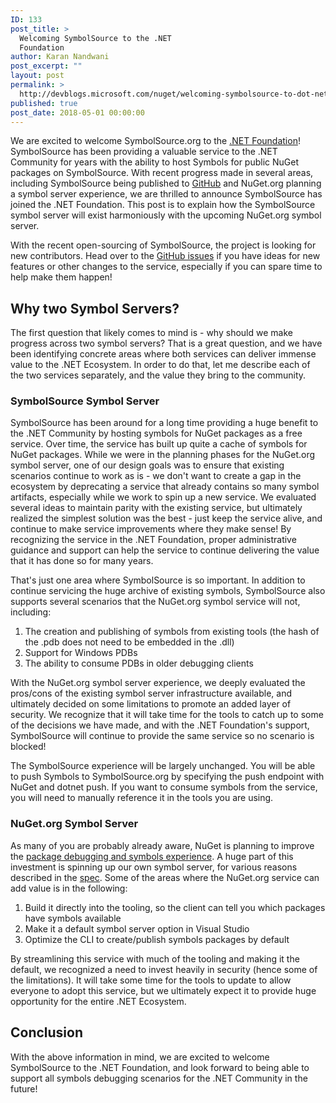 ```yaml
---
ID: 133
post_title: >
  Welcoming SymbolSource to the .NET
  Foundation
author: Karan Nandwani
post_excerpt: ""
layout: post
permalink: >
  http://devblogs.microsoft.com/nuget/welcoming-symbolsource-to-dot-net-foundation/
published: true
post_date: 2018-05-01 00:00:00
---
```

We are excited to welcome SymbolSource.org to the [.NET Foundation][1]! SymbolSource has been providing a valuable service to the .NET Community for years with the ability to host Symbols for public NuGet packages on SymbolSource. With recent progress made in several areas, including SymbolSource being published to [GitHub][2] and NuGet.org planning a symbol server experience, we are thrilled to announce SymbolSource has joined the .NET Foundation. This post is to explain how the SymbolSource symbol server will exist harmoniously with the upcoming NuGet.org symbol server.

With the recent open-sourcing of SymbolSource, the project is looking for new contributors. Head over to the [GitHub issues][3] if you have ideas for new features or other changes to the service, especially if you can spare time to help make them happen!

## Why two Symbol Servers?

The first question that likely comes to mind is - why should we make progress across two symbol servers? That is a great question, and we have been identifying concrete areas where both services can deliver immense value to the .NET Ecosystem. In order to do that, let me describe each of the two services separately, and the value they bring to the community.

### SymbolSource Symbol Server

SymbolSource has been around for a long time providing a huge benefit to the .NET Community by hosting symbols for NuGet packages as a free service. Over time, the service has built up quite a cache of symbols for NuGet packages. While we were in the planning phases for the NuGet.org symbol server, one of our design goals was to ensure that existing scenarios continue to work as is - we don't want to create a gap in the ecosystem by deprecating a service that already contains so many symbol artifacts, especially while we work to spin up a new service. We evaluated several ideas to maintain parity with the existing service, but ultimately realized the simplest solution was the best - just keep the service alive, and continue to make service improvements where they make sense! By recognizing the service in the .NET Foundation, proper administrative guidance and support can help the service to continue delivering the value that it has done so for many years.

That's just one area where SymbolSource is so important. In addition to continue servicing the huge archive of existing symbols, SymbolSource also supports several scenarios that the NuGet.org symbol service will not, including:

1.  The creation and publishing of symbols from existing tools (the hash of the .pdb does not need to be embedded in the .dll)
2.  Support for Windows PDBs 
3.  The ability to consume PDBs in older debugging clients

With the NuGet.org symbol server experience, we deeply evaluated the pros/cons of the existing symbol server infrastructure available, and ultimately decided on some limitations to promote an added layer of security. We recognize that it will take time for the tools to catch up to some of the decisions we have made, and with the .NET Foundation's support, SymbolSource will continue to provide the same service so no scenario is blocked!

The SymbolSource experience will be largely unchanged. You will be able to push Symbols to SymbolSource.org by specifying the push endpoint with NuGet and dotnet push. If you want to consume symbols from the service, you will need to manually reference it in the tools you are using.

### NuGet.org Symbol Server

As many of you are probably already aware, NuGet is planning to improve the [package debugging and symbols experience][4]. A huge part of this investment is spinning up our own symbol server, for various reasons described in the [spec][4]. Some of the areas where the NuGet.org service can add value is in the following:

1.  Build it directly into the tooling, so the client can tell you which packages have symbols available
2.  Make it a default symbol server option in Visual Studio
3.  Optimize the CLI to create/publish symbols packages by default

By streamlining this service with much of the tooling and making it the default, we recognized a need to invest heavily in security (hence some of the limitations). It will take some time for the tools to update to allow everyone to adopt this service, but we ultimately expect it to provide huge opportunity for the entire .NET Ecosystem.

## Conclusion

With the above information in mind, we are excited to welcome SymbolSource to the .NET Foundation, and look forward to being able to support all symbols debugging scenarios for the .NET Community in the future!

 [1]: https://dotnetfoundation.org/blog/2018/05/01/welcoming-symbolsource-to-the-net-foundation
 [2]: https://github.com/SymbolSource/SymbolSource
 [3]: https://github.com/SymbolSource/SymbolSource/issues
 [4]: https://github.com/NuGet/Home/wiki/NuGet-Package-Debugging-&-Symbols-Improvements